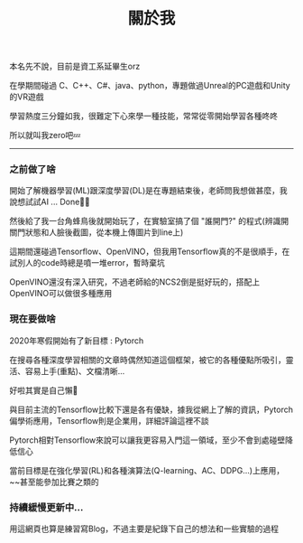 ﻿---
title: 關於我
layout: archive
---

本名先不說，目前是資工系延畢生orz

在學期間碰過 C、C++、C#、java、python，專題做過Unreal的PC遊戲和Unity的VR遊戲

學習熱度三分鐘如我，很難定下心來學一種技能，常常從零開始學習各種咚咚

所以就叫我zero吧💤

---

### **之前做了啥**

開始了解機器學習(ML)跟深度學習(DL)是在專題結束後，老師問我想做甚麼，我說想試試AI ... Done🤷‍♂️

然後給了我一台角蜂鳥後就開始玩了，在實驗室搞了個 "誰開門?" 的程式(辨識開關門狀態和人臉後截圖，從本機上傳圖片到line上)

這期間還碰過Tensorflow、OpenVINO，但我用Tensorflow真的不是很順手，在試別人的code時總是噴一堆error，暫時棄坑

OpenVINO還沒有深入研究，不過老師給的NCS2倒是挺好玩的，搭配上OpenVINO可以做很多種應用

### **現在要做啥**

2020年寒假開始有了新目標 : Pytorch

在搜尋各種深度學習相關的文章時偶然知道這個框架，被它的各種優點所吸引，靈活、容易上手(重點)、文檔清晰...

好啦其實是自己懶🤥

與目前主流的Tensorflow比較下還是各有優缺，據我從網上了解的資訊，Pytorch偏學術應用，Tensorflow則是企業用，詳細評論這裡不談

Pytorch相對Tensorflow來說可以讓我更容易入門這一領域，至少不會到處碰壁降低信心

當前目標是在強化學習(RL)和各種演算法(Q-learning、AC、DDPG...)上應用，~~甚至能參加比賽之類的

### **持續緩慢更新中...**

用這網頁也算是練習寫Blog，不過主要是紀錄下自己的想法和一些實驗的過程
